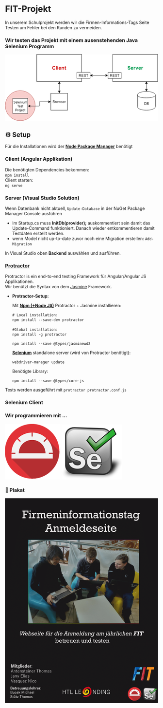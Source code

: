 # FIT-Projekt

In unserem Schulprojekt werden wir die Firmen-Informations-Tags Seite Testen um Fehler bei den Kunden zu vermeiden.


### Wir testen das Projekt mit einem ausenstehenden Java Selenium Programm

<img src="Images/FitWebsite_Simple.png" />

## :gear: Setup 
Für die Installationen wird der **[Node Package Manager](https://nodejs.org/en/download/)** benötigt 
### Client (Angular Applikation)
Die benötigten Dependencies bekommen:\
`npm install`  
Client starten:\
`ng serve`

### Server  (Visual Studio Solution)
Wenn Datenbank nicht aktuell, `Update-Database` in der NuGet Package Manager Console ausführen
- Im Startup.cs muss **InitDb(provider);** auskommentiert sein damit das Update-Command
funktioniert. Danach wieder entkommentieren damit Testdaten erstellt werden.
- wenn Model nicht up-to-date zuvor noch eine Migration erstellen: `Add-Migration`

In Visual Studio oben **Backend** auswählen und ausführen.

### [Protractor](https://www.protractortest.org/#/) 
Protractor is ein end-to-end testing Framework für Angular/Angular JS Applikationen.\
Wir benützt die Syntax von dem [Jasmine](https://jasmine.github.io/) Framework.
- **Protractor-Setup:**
    
    Mit **[Npm (+Node JS)](https://nodejs.org/en/download/)** Protractor + Jasmine installieren:
    ```
    # Local installation:
    npm install --save-dev protractor

    #Global installation:
    npm install -g protractor
    ```
    ```
    npm install --save @types/jasminewd2
    ```
    **[Selenium](https://www.seleniumhq.org/)** standalone server (wird von Protractor benötigt):
    ```
    webdriver-manager update
    ```
    Benötigte Library:
    ```
    npm install --save @types/core-js
    ```

Tests werden ausgeführt mit `protractor protractor.conf.js`

### Selenium Client

### Wir programmieren mit ...
<img src="Images/protractor.png" /> <img src="Images/Selenium-Logo.png" />

### :art: Plakat

<img src="Images/Plakat.png" />
